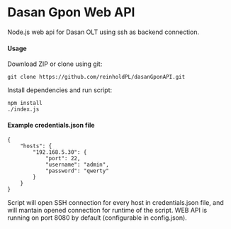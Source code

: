 # Dasan Gpon Web API
Node.js web api for Dasan OLT using ssh as backend connection.


#### Usage

Download ZIP or clone using git:

```
git clone https://github.com/reinholdPL/dasanGponAPI.git
```

Install dependencies and run script:
```
npm install
./index.js
```

#### Example credentials.json file

```
{
    "hosts": {
        "192.168.5.30": {
            "port": 22,
            "username": "admin",
            "password": "qwerty"
        }
    }
}
```

Script will open SSH connection for every host in credentials.json file, and will mantain opened connection for runtime of the script. WEB API is running on port 8080 by default (configurable in config.json).